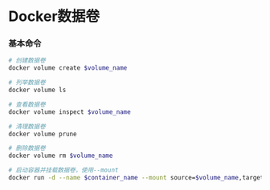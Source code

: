 # Docker数据卷



### 基本命令

```bash
# 创建数据卷
docker volume create $volume_name

# 列举数据卷
docker volume ls

# 查看数据卷
docker volume inspect $volume_name

# 清理数据卷
docker volume prune

# 删除数据卷
docker volume rm $volume_name
```

```bash
# 启动容器并挂载数据卷，使用--mount
docker run -d --name $container_name --mount source=$volume_name,target=$container_path $image
```



